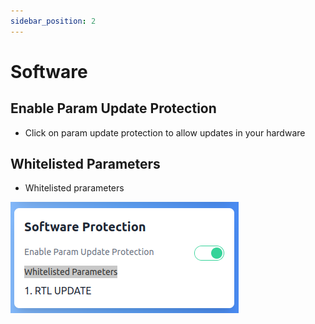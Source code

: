 ```yaml
---
sidebar_position: 2
---
```


# Software

## Enable Param Update Protection

- Click on param update protection to allow updates in your hardware 

## Whitelisted Parameters

- Whitelisted prarameters 

![Software update](./img/software-update.png)

